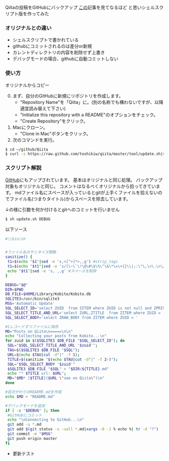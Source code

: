Qiitaの投稿をGitHubにバックアップ
[この](http://qiita.com/items/a98dffc4b1ad095898b1 "original")記事を見てなるほど
と思いシェルスクリプト版を作ってみた

### オリジナルとの違い

* シェルスクリプトで書かれている
* githubにコミットされるのは差分or新規
* カレントディレクトリの内容を削除せず上書き
* デバッグモードの場合、githubに自動コミットしない

### 使い方

オリジナルからコピー

0. まず、自分のGitHubに新規にリポジトリを作成します。
	* "Repository Name"を「Qiita」に。(別の名称でも構わないですが、以降適宜読み替えて下さい)
	* "Initialize this repository with a README"のオプションをチェック。
	* "Create Repository"をクリック。
0. Macにクローン。
	* "Clone in Mac"ボタンをクリック。
0. 次のコマンドを実行。

```sh
$ cd ~/github/Qiita
$ curl -s https://raw.github.com/toshikiw/qiita/master/tool/update.sh|sh
```

### スクリプト解説

[GitHub](https://github.com/toshikiw/qiita/blob/master/tool/update.sh)にもアップされています。
基本はオリジナルと同じ処理。
バックアップ対象もオリジナルと同じ。
コメントはなるべくオリジナルから拾ってきています。
mdファイル名にスペースが入っているとgitが上手くファイルを拾えないのでファイル名(つまりタイトル)からスペースを除去しています。

↓の様に引数を何か付けるとgitへのコミットを行いません

```sh
$ sh update.sh DEBUG
```

以下ソース

```sh:update.sh
#!/bin/sh


#ファイル名のサニタイズ関数
sanitize() {
 t1=$(echo "$1"|sed -e 's,<[^>]*>,,g') #strip_tags
 t1=$(echo "$t1"|sed -e 's/[\~\`\!\@\#\$\%\^\&\*\=\+{}\\|;:\"\,\<\.\>\/\?]+//g' -e "s,[']+,,g") #str_replace
 echo "$t1"|sed -e 's, ,,g' #スペースを削除
}

DEBUG="$@"
DIR=$PWD
DB_FILE=$HOME/Library/Kobito/Kobito.db
SQLITE3=/usr/bin/sqlite3
MSG='Automatic Update'
SQL_SELECT_ID='select ZUID  from ZITEM where ZUID is not null and ZPRIVATE = 0 ORDER BY ZPOSTED_AT DESC;'
SQL_SELECT_TITLE_AND_URL='select ZURL,ZTITLE  from ZITEM where ZUID = '
SQL_SELECT_BODY='select ZRAW_BODY from ZITEM where ZUID = '

#1レコードずつファイルに保存
MD="Posts on Qiita\n=====\n\n"
echo "Collecting your posts from Kobito...\n"
for zuid in $($SQLITE3 $DB_FILE "$SQL_SELECT_ID"); do
 SQL="$SQL_SELECT_TITLE_AND_URL '$zuid'";
 TAU=$($SQLITE3 $DB_FILE "$SQL");
 URL=$(echo $TAU|cut -d"|" -f 1);
 TITLE=$(sanitize "$(echo $TAU|cut -d"|" -f 2-)");
 SQL="$SQL_SELECT_BODY '$zuid'"
 $SQLITE3 $DB_FILE "$SQL" > "$DIR/${TITLE}.md"
 echo "* $TITLE url: $URL";
 MD="$MD* [$TITLE]($URL \"see on Qiita\")\n"
done

#目次がわりのREADME.mdを作成
echo $MD > "README.md"

#デバックモードを追加
if [ -z "$DEBUG" ]; then
 #GitHubにコミット
 echo "\nConnecting to GitHub...\n"
 git add -u *.md
 git add $(git status -s -uall *.md|xargs -0 -J % echo %| tr -d "?")
 git commit -m "$MSG"
 git push origin master
fi
```

* 更新テスト
